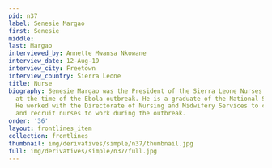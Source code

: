 ```yaml
---
pid: n37
label: Senesie Margao
first: Senesie
middle: 
last: Margao
interviewed_by: Annette Mwansa Nkowane
interview_date: 12-Aug-19
interview_city: Freetown
interview_country: Sierra Leone
title: Nurse
biography: Senesie Margao was the President of the Sierra Leone Nurses Association
  at the time of the Ebola outbreak. He is a graduate of the National School of Nursing.
  He worked with the Directorate of Nursing and Midwifery Services to conduct trainings
  and recruit nurses to work during the outbreak.
order: '36'
layout: frontlines_item
collection: frontlines
thumbnail: img/derivatives/simple/n37/thumbnail.jpg
full: img/derivatives/simple/n37/full.jpg
---
```

